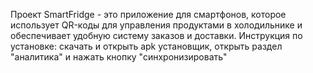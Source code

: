 Проект SmartFridge - это приложение для смартфонов, которое использует QR-коды для управления продуктами в холодильнике и обеспечивает удобную систему заказов и доставки.
Инструкция по установке: скачать и открыть apk установщик, открыть раздел "аналитика" и нажать кнопку "синхронизировать"
